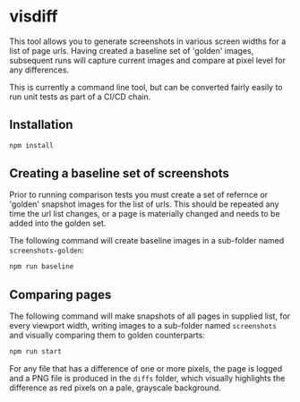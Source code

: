 # visdiff

This tool allows you to generate screenshots in various screen widths for a list of page urls. Having created a baseline set of 'golden' images, subsequent runs will capture current images and compare at pixel level for any differences.

This is currently a command line tool, but can be converted fairly easily to run unit tests as part of a CI/CD chain.

## Installation

```javascript
npm install
```

## Creating a baseline set of screenshots

Prior to running comparison tests you must create a set of refernce or 'golden' snapshot images for the list of urls. This should be repeated any time the url list changes, or a page is materially changed and needs to be added into the golden set.

The following command will create baseline images in a sub-folder named `screenshots-golden`:

```javascript
npm run baseline
```

## Comparing pages

The following command will make snapshots of all pages in supplied list, for every viewport width, writing images to a sub-folder named `screenshots` and visually comparing them to golden counterparts:

```javascript
npm run start
```

For any file that has a difference of one or more pixels, the page is logged and a PNG file is produced in the `diffs` folder, which visually highlights the difference as red pixels on a pale, grayscale background.
